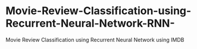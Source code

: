 # Movie-Review-Classification-using-Recurrent-Neural-Network-RNN-
Movie Review Classification using Recurrent Neural Network using IMDB
